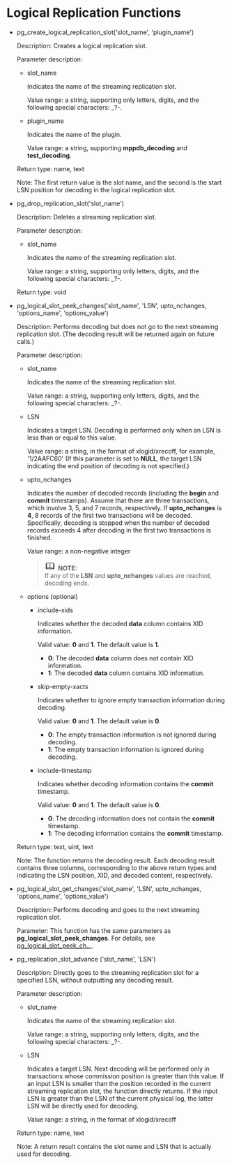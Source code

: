 # Logical Replication Functions<a name="EN-US_TOPIC_0242370460"></a>

-   pg\_create\_logical\_replication\_slot\('slot\_name', 'plugin\_name'\)

    Description: Creates a logical replication slot.

    Parameter description:

    -   slot\_name

        Indicates the name of the streaming replication slot.

        Value range: a string, supporting only letters, digits, and the following special characters: \_?-.

    -   plugin\_name

        Indicates the name of the plugin.

        Value range: a string, supporting  **mppdb\_decoding** and **test\_decoding**.

    Return type: name, text

    Note: The first return value is the slot name, and the second is the start LSN position for decoding in the logical replication slot.

-   pg\_drop\_replication\_slot\('slot\_name'\)

    Description: Deletes a streaming replication slot.

    Parameter description:

    -   slot\_name

        Indicates the name of the streaming replication slot.

        Value range: a string, supporting only letters, digits, and the following special characters: \_?-.

    Return type: void

-   <a name="en-us_topic_0237121996_li11712645125"></a>pg\_logical\_slot\_peek\_changes\('slot\_name', 'LSN', upto\_nchanges, 'options\_name', 'options\_value'\)

    Description: Performs decoding but does not go to the next streaming replication slot. \(The decoding result will be returned again on future calls.\)

    Parameter description:

    -   slot\_name

        Indicates the name of the streaming replication slot.

        Value range: a string, supporting only letters, digits, and the following special characters: \_?-.

    -   LSN

        Indicates a target LSN. Decoding is performed only when an LSN is less than or equal to this value.

        Value range: a string, in the format of xlogid/xrecoff, for example, '1/2AAFC60' \(If this parameter is set to  **NULL**, the target LSN indicating the end position of decoding is not specified.\)

    -   upto\_nchanges

        Indicates the number of decoded records \(including the  **begin**  and  **commit**  timestamps\). Assume that there are three transactions, which involve 3, 5, and 7 records, respectively. If  **upto\_nchanges**  is  **4**, 8 records of the first two transactions will be decoded. Specifically, decoding is stopped when the number of decoded records exceeds 4 after decoding in the first two transactions is finished.

        Value range: a non-negative integer

        >![](public_sys-resources/icon-note.gif) **NOTE:**   
        >If any of the  **LSN**  and  **upto\_nchanges**  values are reached, decoding ends.  

    -   options \(optional\)
        -   include-xids

            Indicates whether the decoded  **data**  column contains XID information.

            Valid value:  **0**  and  **1**. The default value is  **1**.

            -   **0**: The decoded  **data**  column does not contain XID information.
            -   **1**: The decoded  **data**  column contains XID information.

        -   skip-empty-xacts

            Indicates whether to ignore empty transaction information during decoding.

            Valid value:  **0**  and  **1**. The default value is  **0**.

            -   **0**: The empty transaction information is not ignored during decoding.
            -   **1**: The empty transaction information is ignored during decoding.

        -   include-timestamp

            Indicates whether decoding information contains the  **commit**  timestamp.

            Valid value:  **0**  and  **1**. The default value is  **0**.

            -   **0**: The decoding information does not contain the  **commit**  timestamp.
            -   **1**: The decoding information contains the  **commit**  timestamp.


    Return type: text, uint, text
    
    Note: The function returns the decoding result. Each decoding result contains three columns, corresponding to the above return types and indicating the LSN position, XID, and decoded content, respectively.

-   pg\_logical\_slot\_get\_changes\('slot\_name', 'LSN', upto\_nchanges, 'options\_name', 'options\_value'\)

    Description: Performs decoding and goes to the next streaming replication slot.

    Parameter: This function has the same parameters as  **pg\_logical\_slot\_peek\_changes**. For details, see  [pg\_logical\_slot\_peek\_ch...](#en-us_topic_0237121996_li11712645125).

-   pg\_replication\_slot\_advance \('slot\_name', 'LSN'\)

    Description: Directly goes to the streaming replication slot for a specified LSN, without outputting any decoding result.

    Parameter description:

    -   slot\_name

        Indicates the name of the streaming replication slot.

        Value range: a string, supporting only letters, digits, and the following special characters: \_?-.

    -   LSN

        Indicates a target LSN. Next decoding will be performed only in transactions whose commission position is greater than this value. If an input LSN is smaller than the position recorded in the current streaming replication slot, the function directly returns. If the input LSN is greater than the LSN of the current physical log, the latter LSN will be directly used for decoding.

        Value range: a string, in the format of xlogid/xrecoff

    Return type: name, text

    Note: A return result contains the slot name and LSN that is actually used for decoding.


